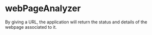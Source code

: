 # webPageAnalyzer
By giving a URL, the application will return the status and details of the webpage associated to it.
